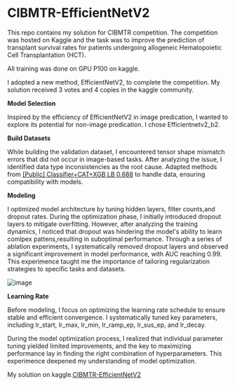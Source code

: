 # CIBMTR-EfficientNetV2 
This repo contains my solution for CIBMTR competition. The competition was hosted on Kaggle and the task was to improve the prediction of transplant survival rates for patients undergoing allogeneic Hematopoietic Cell Transplantation (HCT).

All training was done on GPU P100 on kaggle.

I adopted a new method, EfficientNetV2, to complete the competition. My solution received 3 votes and 4 copies in the kaggle community.

**Model Selection**

Inspired by the efficiency of EfficientNetV2 in image predication, I wanted to explore its potential for non-image predication. I chose Efficientnetv2_b2.

**Build Datasets**

While building the validation dataset, I encountered tensor shape mismatch errors that did not occur in image-based tasks. After analyzing the issue, I identified data type inconsistencies as the root cause. Adapted methods from [[Public] Classifier+CAT+XGB LB 0.688](https://www.kaggle.com/code/kendontcare11/public-classifier-cat-xgb-lb-0-688) to handle data, ensuring compatibility with models.

**Modeling**

I optimized model architecture by tuning hidden layers, filter counts,and dropout rates. During the optimization phase, I initially introduced dropout layers to mitigate overfitting. However, after analyzing the training dynamics, I noticed that dropout was hindering the model's ability to learn comlpex pattens,resulting in suboptimal performance. Through a series of ablation experiments, I systematically removed dropout layers and observed a significant improvement in model performance, with AUC reaching 0.99. This experimence taught me the importance of tailoring regularization strategies to specific tasks and datasets.  

![image](https://github.com/user-attachments/assets/13732aa4-c7b9-4553-a1e0-b91995c8e153)


**Learning Rate**

Before modeling, I focus on optimizing the learning rate schedule to ensure stable and efficient convergence. I systematically tuned key parameters, including lr_start, lr_max, lr_min, lr_ramp_ep, lr_sus_ep, and lr_decay.

During the model optimization process, I realized that individual parameter tuning yielded limited improvements, and the key to maximizing performance lay in finding the right combination of hyperparameters. This experimence deepened my understanding of model optimization.

My solution on kaggle.[CIBMTR-EfficientNetV2](https://www.kaggle.com/code/wanyizhouzzz/cibmtr-efficientnetv2/notebook#Learning-Rate)
